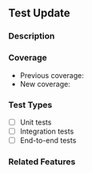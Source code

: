 ## Test Update

### Description
<!-- What tests are being added or updated? -->

### Coverage
- Previous coverage: <!-- X% -->
- New coverage: <!-- Y% -->

### Test Types
- [ ] Unit tests
- [ ] Integration tests
- [ ] End-to-end tests

### Related Features
<!-- List features/components being tested -->
